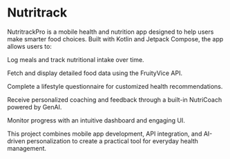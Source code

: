 ﻿# Nutritrack

 NutritrackPro is a mobile health and nutrition app designed to help users make smarter food choices. Built with Kotlin and Jetpack Compose, the app allows users to:

Log meals and track nutritional intake over time.

Fetch and display detailed food data using the FruityVice API.

Complete a lifestyle questionnaire for customized health recommendations.

Receive personalized coaching and feedback through a built-in NutriCoach powered by GenAI.

Monitor progress with an intuitive dashboard and engaging UI.

This project combines mobile app development, API integration, and AI-driven personalization to create a practical tool for everyday health management.
